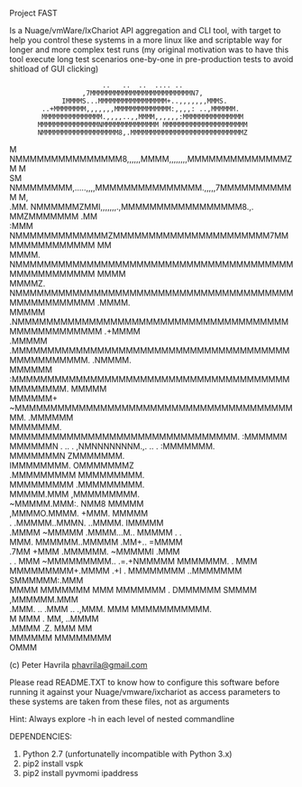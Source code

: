 Project FAST

Is a Nuage/vmWare/IxChariot API aggregation and CLI tool, with target 
to help you control these systems in a more linux like and scriptable 
way for longer and more complex test runs (my original motivation was 
to have this tool execute long test scenarios one-by-one in 
pre-production tests to avoid shitload of GUI clicking) 

                           ..   ..  ..  .... ..                               
                      ,7MMMMMMMMMMMMMMMMMMMMMMMMMN7,                          
                 IMMMMS...MMMMMMMMMMMMMMMMM+..,,,,,,,MMMS.                    
            ..+MMMMMMMM,,,,,,,MMMMMMMMMMMMMM:,,,,: ..,MMMMMM.                 
            MMMMMMMMMMMMMMM.,,,,..,,MMMM,,,,,,:MMMMMMMMMMMMMMM                
           MMMMMMMMMMMMMMMNMMMMMMMMMMMMMM MMMMMMMMMMMMMMMMMMMMM               
           NMMMMMMMMMMMMMMMMMMM8,.MMMMMMMMMMMMMMMMMMMMMMMMMMMMZ               
M           NMMMMMMMMMMMMMMM8,,,,,,MMMM,,,,,,,,MMMMMMMMMMMMMMZM            M  
SM          NMMMMMMMM,.....,,,,MMMMMMMMMMMMMMM.,,,,,7MMMMMMMMMMM           M,  
.MM.        NMMMMMMZMMI,,,,,,,.,MMMMMMMMMMMMMMMMM8.,. MMZMMMMMMM         .MM   
:MMM       NMMMMMMMMMMMMMZMMMMMMMMMMMMMMMMMMMMMM7MMMMMMMMMMMMMM        MM    
 MMMM.     NMMMMMMMMMMMMMMMMMMMMMMMMMMMMMMMMMMMMMMMMMMMMMMMMMMM       MMMM    
  MMMMZ.   NMMMMMMMMMMMMMMMMMMMMMMMMMMMMMMMMMMMMMMMMMMMMMMMMMMM     .MMMM.    
   MMMMM  .NMMMMMMMMMMMMMMMMMMMMMMMMMMMMMMMMMMMMMMMMMMMMMMMMMMM   .+MMMM      
   .MMMMM  .MMMMMMMMMMMMMMMMMMMMMMMMMMMMMMMMMMMMMMMMMMMMMMMMMM.  .NMMMM.      
     MMMMMM  :MMMMMMMMMMMMMMMMMMMMMMMMMMMMMMMMMMMMMMMMMMMMMMM.   MMMMM        
      MMMMMM+   ~MMMMMMMMMMMMMMMMMMMMMMMMMMMMMMMMMMMMMMMMM.   .MMMMMM         
       MMMMMMM.      MMMMMMMMMMMMMMMMMMMMMMMMMMMMMMMM.       :MMMMMM          
         MMMMMMN        . .. . ,NMNNNNNNNM.,. .. .         :MMMMMMM.          
          MMMMMMMN                                       ZMMMMMMM.            
           IMMMMMMMM.                                  OMMMMMMMZ              
            .MMMMMMMMM                               MMMMMMMMM.               
               MMMMMMMMM                          .MMMMMMMMM.                 
                 MMMMM.MMM                      ,MMMMMMMMM.                   
                  ~MMMMM.MMM:.                NMM8 MMMMM                      
                    ,MMMMO.MMMM.           +MMM. MMMMM                        
           .          .MMMMM..MMMN.   ..MMMM. IMMMMM                          
          .MMMM          ~MMMMM .MMMM...M.. MMMMM          . .                
            MMM.            MMMMMM..MMMMM  .MM+..         =MMMM               
            .7MM         +MMM .MMMMMM. ~MMMMMI           .MMM                 
   .  .       MMM ~MMMMMMMMM.. .=.+NMMMMM  MMMMMMM. .   MMM                  
   MMMMMMMMM+.MMMM .+I .  MMMMMMMM ..MMMMMMM  SMMMMMM:.MMM                   
   MMMM MMMMMMM  MMM  MMMMMMM  .         DMMMMMM    SMMMM ,MMMMMM.MMM        
   .MMM. ..     .MMM  ..                       .,MMM. MMM MMMMMMMMMMM.       
       M         MMM .                                MM,       ..MMMM        
                 .MMMM .Z.                           MMM         MM           
                    MMMMMM                     MMMMMMMM                       
                                                OMMM
                                                               
(c) Peter Havrila
phavrila@gmail.com

Please read README.TXT to know how to configure this software before running it 
against your Nuage/vmware/ixchariot as access parameters to these systems are 
taken from these files, not as arguments

Hint: Always explore -h in each level of nested commandline

DEPENDENCIES:
1) Python 2.7 (unfortunatelly incompatible with Python 3.x)
2) pip2 install vspk
3) pip2 install pyvmomi ipaddress
             

